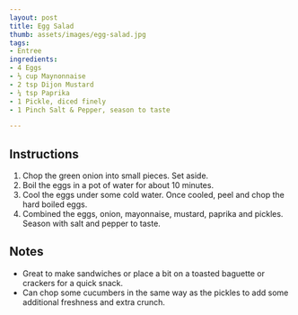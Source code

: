 ```yaml
---
layout: post
title: Egg Salad
thumb: assets/images/egg-salad.jpg
tags:
- Entree
ingredients:
- 4 Eggs
- ⅓ cup Maynonnaise
- 2 tsp Dijon Mustard
- ¼ tsp Paprika
- 1 Pickle, diced finely
- 1 Pinch Salt & Pepper, season to taste

---
```


## Instructions
1. Chop the green onion into small pieces. Set aside.
2. Boil the eggs in a pot of water for about 10 minutes.
3. Cool the eggs under some cold water. Once cooled, peel and chop the hard boiled eggs.
4. Combined the eggs, onion, mayonnaise, mustard, paprika and pickles. Season with salt and pepper to taste.

## Notes
- Great to make sandwiches or place a bit on a toasted baguette or crackers for a quick snack.
- Can chop some cucumbers in the same way as the pickles to add some additional freshness and extra crunch.